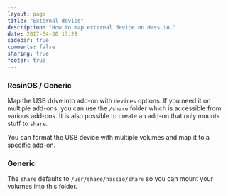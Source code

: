 ```yaml
---
layout: page
title: "External device"
description: "How to map external device on Hass.io."
date: 2017-04-30 13:28
sidebar: true
comments: false
sharing: true
footer: true
---
```


### ResinOS / Generic

Map the USB drive into add-on with `devices` options. If you need it on multiple add-ons, you can use the `/share` folder which is accessible from various add-ons.
It is also possible to create an add-on that only mounts stuff to `share`.

You can format the USB device with multiple volumes and map it to a specific add-on.

### Generic

The `share` defaults to `/usr/share/hassio/share` so you can mount your volumes into this folder.
